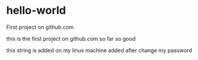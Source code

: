 # hello-world
First project on github.com

this is the first project on github.com
so far so good

this string is added on my linux machine
added after change my password
